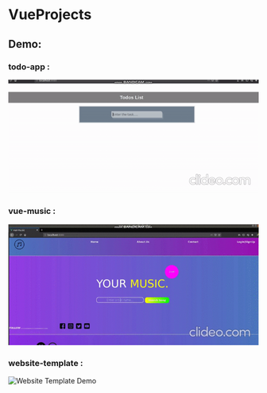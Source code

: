 # VueProjects
## Demo:

### todo-app :
![Todo App Demo](demo/todolist.gif)

### vue-music :
![Vue Music Demo](demo/vue-music.gif)

### website-template :
![Website Template Demo](demo/website-template.gif)


